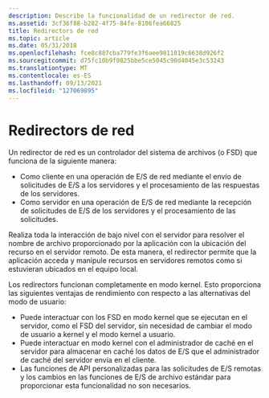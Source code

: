 ```yaml
---
description: Describe la funcionalidad de un redirector de red.
ms.assetid: 3cf36f88-b282-4f75-84fe-8106fea66825
title: Redirectors de red
ms.topic: article
ms.date: 05/31/2018
ms.openlocfilehash: fce8c887cba779fe3f6aee9811819c6638d926f2
ms.sourcegitcommit: d75fc10b9f0825bbe5ce5045c90d4045e3c53243
ms.translationtype: MT
ms.contentlocale: es-ES
ms.lasthandoff: 09/13/2021
ms.locfileid: "127069895"
---
```

# <a name="network-redirectors"></a>Redirectors de red

Un redirector de red es un controlador del sistema de archivos (o FSD) que funciona de la siguiente manera:

-   Como cliente en una operación de E/S de red mediante el envío de solicitudes de E/S a los servidores y el procesamiento de las respuestas de los servidores.
-   Como servidor en una operación de E/S de red mediante la recepción de solicitudes de E/S de los servidores y el procesamiento de las solicitudes.

Realiza toda la interacción de bajo nivel con el servidor para resolver el nombre de archivo proporcionado por la aplicación con la ubicación del recurso en el servidor remoto. De esta manera, el redirector permite que la aplicación acceda y manipule recursos en servidores remotos como si estuvieran ubicados en el equipo local.

Los redirectors funcionan completamente en modo kernel. Esto proporciona las siguientes ventajas de rendimiento con respecto a las alternativas del modo de usuario:

-   Puede interactuar con los FSD en modo kernel que se ejecutan en el servidor, como el FSD del servidor, sin necesidad de cambiar el modo de usuario a kernel y el modo kernel a usuario.
-   Puede interactuar en modo kernel con el administrador de caché en el servidor para almacenar en caché los datos de E/S que el administrador de caché del servidor envía en el cliente.
-   Las funciones de API personalizadas para las solicitudes de E/S remotas y los cambios en las funciones de E/S de archivo estándar para proporcionar esta funcionalidad no son necesarios.

 

 



